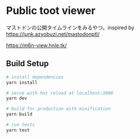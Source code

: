 # Public toot viewer

マストドンの公開タイムラインをみるやつ。inspired by https://junk.azyobuzi.net/mastodonptl/

https://m6n-view.hnle.tk/

## Build Setup

``` bash
# install dependencies
yarn install

# serve with hot reload at localhost:3000
yarn dev

# build for production with minification
yarn build

# run tests
yarn test
```
